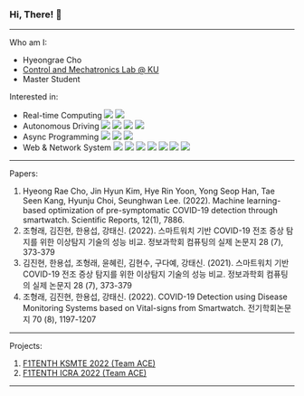### Hi, There! 👋
---
Who am I:

- Hyeongrae Cho
- [Control and Mechatronics Lab @ KU](http://cml.korea.ac.kr)
- Master Student

Interested in:

- Real-time Computing <a><img src="https://img.shields.io/badge/C++-00599C?style=flat-square&logo=C%2B%2B&logoColor=white"/> <img src="https://img.shields.io/badge/Linux-FCC624?style=flat-square&logo=Linux&logoColor=black"/></a>
- Autonomous Driving <a><img src="https://img.shields.io/badge/ROS-22314E?style=flat-square&logo=ROS&logoColor=white"/> <img src="https://img.shields.io/badge/Python-3776AB?style=flat-square&logo=Python&logoColor=white"/> <img src="https://img.shields.io/badge/C++-00599C?style=flat-square&logo=C%2B%2B&logoColor=white"/> <img src="https://img.shields.io/badge/Docker-2496ED?style=flat-square&logo=Docker&logoColor=white"/></a>
- Async Programming <a><img src="https://img.shields.io/badge/Discord-5865F2?style=flat-square&logo=Discord&logoColor=white"/> <img src="https://img.shields.io/badge/Python-3776AB?style=flat-square&logo=Python&logoColor=white"/> <img src="https://img.shields.io/badge/Ruby-CC342D?style=flat-square&logo=Ruby&logoColor=white"/> </a>
- Web & Network System <a><img src="https://img.shields.io/badge/Python-3776AB?style=flat-square&logo=Python&logoColor=white"/> <img src="https://img.shields.io/badge/Flask-000000?style=flat-square&logo=Flask&logoColor=white"/> <img src="https://img.shields.io/badge/Ruby-CC342D?style=flat-square&logo=Ruby&logoColor=white"/>  <img src="https://img.shields.io/badge/Sinatra-000000?style=flat-square&logo=Ruby-Sinatra&logoColor=white"/> <img src="https://img.shields.io/badge/SQLite-003B57?style=flat-square&logo=SQLite&logoColor=white"/> <img src="https://img.shields.io/badge/Nginx-009639?style=flat-square&logo=Nginx&logoColor=white"/> <img src="https://img.shields.io/badge/Docker-2496ED?style=flat-square&logo=Docker&logoColor=white"/></a>


---
Papers:

1. Hyeong Rae Cho, Jin Hyun Kim, Hye Rin Yoon, Yong Seop Han, Tae Seen Kang, Hyunju Choi, Seunghwan Lee. (2022). Machine learning-based optimization of pre-symptomatic COVID-19 detection through smartwatch. Scientific Reports, 12(1), 7886.
2. 조형래, 김진현, 한용섭, 강태신. (2022). 스마트워치 기반 COVID-19 전조 증상 탐지를 위한 이상탐지 기술의 성능 비교. 정보과학회 컴퓨팅의 실제 논문지 28 (7), 373-379
3. 김진현, 한용섭, 조형래, 윤혜린, 김현수, 구다예, 강태신. (2021). 스마트워치 기반 COVID-19 전조 증상 탐지를 위한 이상탐지 기술의 성능 비교. 정보과학회 컴퓨팅의 실제 논문지 28 (7), 373-379
2. 조형래, 김진현, 한용섭, 강태신. (2022). COVID-19 Detection using Disease Monitoring Systems based on Vital-signs from Smartwatch. 전기학회논문지 70 (8), 1197-1207

---
Projects:

1. [F1TENTH KSMTE 2022 (Team ACE)](https://korea-race.f1tenth.org/)
2. [F1TENTH ICRA 2022 (Team ACE)](https://icra2022-race.f1tenth.org/)
---
